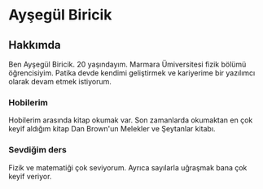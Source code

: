 <h1>Ayşegül Biricik</h1>
<!--Hakkımda kısmı ve alt başlıklar var.-->
<h2>Hakkımda</h2>
<p>Ben Ayşegül Biricik. 20 yaşındayım. Marmara Ümiversitesi fizik bölümü öğrencisiyim. Patika devde kendimi geliştirmek ve kariyerime bir yazılımcı olarak devam etmek istiyorum.</p>
<h3>Hobilerim</h3>
<p>Hobilerim arasında kitap okumak var. Son zamanlarda okumaktan en çok keyif aldığım kitap Dan Brown'un Melekler ve Şeytanlar kitabı.</p>
<h3>Sevdiğim ders</h3>
<p>Fizik ve matematiği çok seviyorum. Ayrıca sayılarla uğraşmak bana çok keyif veriyor.</p>
